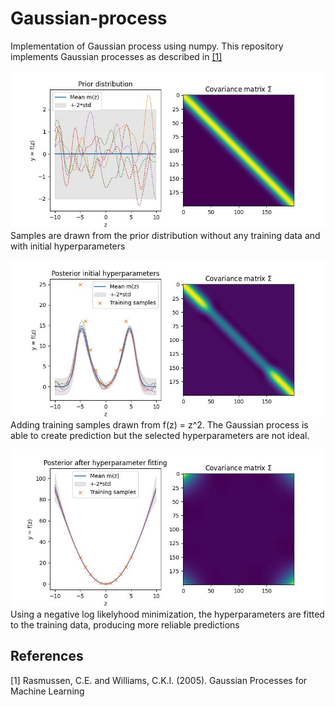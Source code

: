 # Gaussian-process
Implementation of Gaussian process using numpy. This repository implements Gaussian processes as described in [[1]](#1)

![prior_distribution](docs/prior_distribution.jpg)
Samples are drawn from the prior distribution without any training data and with initial hyperparameters


![posterior_distribution_nofit](docs/posterior_distribution_nofit.jpg)
Adding training samples drawn from f(z) = z^2. The Gaussian process is able to create prediction but the selected hyperparameters are not ideal.

![posterior_distribution_fit](docs/posterior_distribution_fit.jpg)
Using a negative log likelyhood minimization, the hyperparameters are fitted to the training data, producing more reliable predictions

## References
<a id="1">[1]</a> 
Rasmussen, C.E. and Williams, C.K.I. (2005). 
Gaussian Processes for Machine Learning
